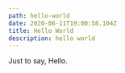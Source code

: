 ```yaml
---
path: hello-world
date: 2020-06-11T19:00:58.104Z
title: Hello World
description: hello world
---
```

Just to say, Hello.